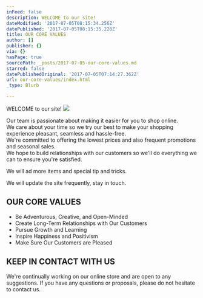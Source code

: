```yaml
---
inFeed: false
description: WELCOME to our site!
dateModified: '2017-07-05T08:15:34.256Z'
datePublished: '2017-07-05T08:15:35.228Z'
title: OUR CORE VALUES
author: []
publisher: {}
via: {}
hasPage: true
sourcePath: _posts/2017-07-05-our-core-values.md
starred: false
datePublishedOriginal: '2017-07-05T07:14:27.362Z'
url: our-core-values/index.html
_type: Blurb

---
```

WELCOME to our site!
![](https://imgflo.herokuapp.com/graph/2b2431f8e7ba7b0/c775768f8f1cdddc9489a1de4d4852d3/croprotate.png?cropheight=626&cropwidth=729&degrees=0&input=https%3A%2F%2Fthe-grid-user-content.s3-us-west-2.amazonaws.com%2F50ab79e7-7d3f-4869-b15b-53d295440f25.png&x=40&y=0)

Our team is passionate about making it easier for you to shop online.  
We care about your time so we try our best to make your shopping experience pleasant, seamless and hassle-free.  
We're committed to offering the lowest prices and also frequent promotions and seasonal sales.  
We hope to build relationships with our customers so we'll do everything we can to ensure you're satisfied.

We will ad more items and special tip and tricks.

We will update the site frequently, stay in touch.

## OUR CORE VALUES

* Be Adventurous, Creative, and Open-Minded
* Create Long-Term Relationships with Our Customers
* Pursue Growth and Learning
* Inspire Happiness and Positivism
* Make Sure Our Customers are Pleased

## KEEP IN CONTACT WITH US

We're continually working on our online store and are open to any suggestions. If you have any questions or proposals, please do not hesitate to contact us.